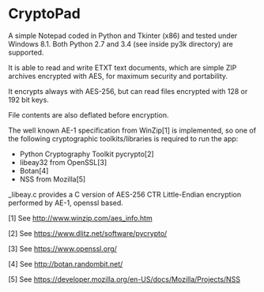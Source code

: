 CryptoPad
=========

A simple Notepad coded in Python and Tkinter (x86) and tested under Windows 8.1. Both Python 2.7 and 3.4 (see inside py3k directory) are supported.


It is able to read and write ETXT text documents, which are simple ZIP archives encrypted with AES, for maximum security and portability.

It encrypts always with AES-256, but can read files encrypted with 128 or 192 bit keys.

File contents are also deflated before encryption.


The well known AE-1 specification from WinZip[1] is implemented, so one of the following cryptographic toolkits/libraries is required to run the app:

- Python Cryptography Toolkit pycrypto[2]
- libeay32 from OpenSSL[3]
- Botan[4]
- NSS from Mozilla[5]

_libeay.c provides a C version of AES-256 CTR Little-Endian encryption performed by AE-1, openssl based.



[1] See http://www.winzip.com/aes_info.htm

[2] See https://www.dlitz.net/software/pycrypto/

[3] See https://www.openssl.org/

[4] See http://botan.randombit.net/

[5] See https://developer.mozilla.org/en-US/docs/Mozilla/Projects/NSS

